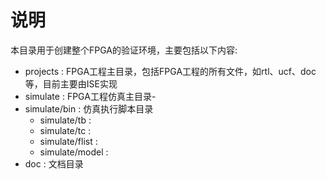 # 说明
本目录用于创建整个FPGA的验证环境，主要包括以下内容:

- projects : FPGA工程主目录，包括FPGA工程的所有文件，如rtl、ucf、doc等，目前主要由ISE实现
- simulate : FPGA工程仿真主目录- 
- simulate/bin   : 仿真执行脚本目录
  - simulate/tb    : 
  - simulate/tc    :
  - simulate/flist :
  - simulate/model :
- doc : 文档目录
